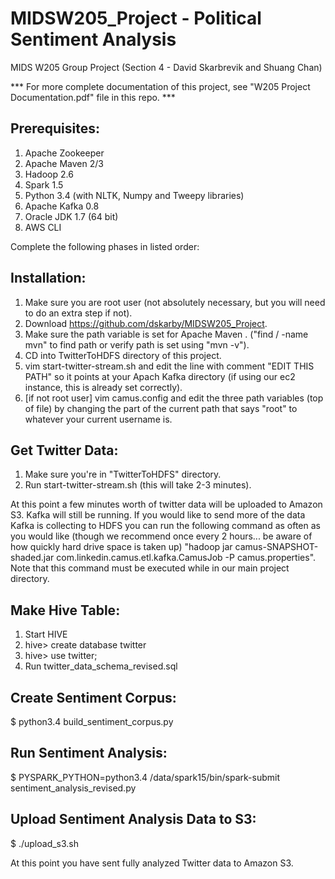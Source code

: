 # MIDSW205_Project - Political Sentiment Analysis
MIDS W205 Group Project (Section 4 - David Skarbrevik and Shuang Chan)

*** For more complete documentation of this project, see "W205 Project Documentation.pdf" file in this repo. *** 

## Prerequisites:

1. Apache Zookeeper
2. Apache Maven 2/3
3. Hadoop 2.6
4. Spark 1.5
5. Python 3.4 (with NLTK, Numpy and Tweepy libraries)
6. Apache Kafka 0.8
7. Oracle JDK 1.7 (64 bit)
8. AWS CLI

Complete the following phases in listed order:

## Installation:

1. Make sure you are root user (not absolutely necessary, but you will need to do an extra step if not).
2. Download https://github.com/dskarby/MIDSW205_Project.
3. Make sure the path variable is set for Apache Maven .
  ("find / -name mvn" to find path or verify path is set using "mvn -v").
4. CD into TwitterToHDFS directory of this project.
5. vim start-twitter-stream.sh and edit the line with comment "EDIT THIS PATH" so it points at your Apach Kafka directory (if using our ec2 instance, this is already set correctly).
6. [if not root user] vim camus.config and edit the three path variables (top of file) by changing the part of the current path that says "root" to whatever your current username is.

## Get Twitter Data:

1. Make sure you're in "TwitterToHDFS" directory.
2. Run start-twitter-stream.sh (this will take 2-3 minutes).

At this point a few minutes worth of twitter data will be uploaded to Amazon S3. Kafka will still be running. If you would like to send more of the data Kafka is collecting to HDFS you can run the following command as often as you would like (though we recommend once every 2 hours... be aware of how quickly hard drive space is taken up) "hadoop jar camus-SNAPSHOT-shaded.jar com.linkedin.camus.etl.kafka.CamusJob -P camus.properties". Note that this command must be executed while in our main project directory.

## Make Hive Table:

1. Start HIVE
2. hive> create database twitter
3. hive> use twitter;
4. Run twitter_data_schema_revised.sql

## Create Sentiment Corpus:

$ python3.4 build_sentiment_corpus.py

## Run Sentiment Analysis:

$ PYSPARK_PYTHON=python3.4 /data/spark15/bin/spark-submit sentiment_analysis_revised.py

## Upload Sentiment Analysis Data to S3:

$ ./upload_s3.sh

At this point you have sent fully analyzed Twitter data to Amazon S3.







